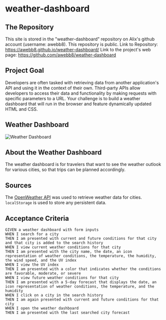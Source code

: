# weather-dashboard

## The Repository
This site is stored in the "weather-dashboard" repository on Alix's github account (username: awebb8). This repository is public. 
Link to Repository:  https://awebb8.github.io/weather-dashboard/
Link to the project's web page:  https://github.com/awebb8/weather-dashboard 


## Project Goal
Developers are often tasked with retrieving data from another application's API and using it in the context of their own. Third-party APIs allow developers to access their data and functionality by making requests with specific parameters to a URL. Your challenge is to build a weather dashboard that will run in the browser and feature dynamically updated HTML and CSS.

## Weather Dashboard
![Weather Dashboard]()

## About the Weather Dashboard
The weather dashboard is for travelers that want to see the weather outlook for various cities, so that trips can be planned accordingly.  

## Sources
The [OpenWeather API](https://openweathermap.org/api) was used to retrieve weather data for cities. `localStorage` is used to store any persistent data.



## Acceptance Criteria
```
GIVEN a weather dashboard with form inputs
WHEN I search for a city
THEN I am presented with current and future conditions for that city and that city is added to the search history
WHEN I view current weather conditions for that city
THEN I am presented with the city name, the date, an icon representation of weather conditions, the temperature, the humidity, the wind speed, and the UV index
WHEN I view the UV index
THEN I am presented with a color that indicates whether the conditions are favorable, moderate, or severe
WHEN I view future weather conditions for that city
THEN I am presented with a 5-day forecast that displays the date, an icon representation of weather conditions, the temperature, and the humidity
WHEN I click on a city in the search history
THEN I am again presented with current and future conditions for that city
WHEN I open the weather dashboard
THEN I am presented with the last searched city forecast
```



